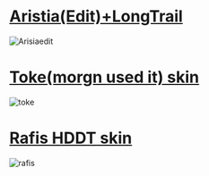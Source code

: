 # [Aristia(Edit)+LongTrail](https://drive.google.com/file/d/15TqaeQqvn0Rse1WL0cBl7LqqVtP8O4hJ/view)
![Arisiaedit](https://skins.osuck.net/uploads/posts/2019-07/1561975230_screenshot5519.jpg)

# [Toke(morgn used it) skin](https://asdfasdfasdf.s-ul.eu/52AOLdo6)
![toke](https://camo.githubusercontent.com/0fc143d7a42cca86acf69f72c0d7cb81d7a29947/68747470733a2f2f6f73752e7070792e73682f73732f31343934313930382f66386539)

# [Rafis HDDT skin](https://drive.google.com/file/d/1aJh7apqZTrXvWkwNVhzBfIVcG821hxx2/view)
![rafis](https://skins.osuck.net/uploads/posts/2018-09/1537866905_ferbeuw.jpg)
